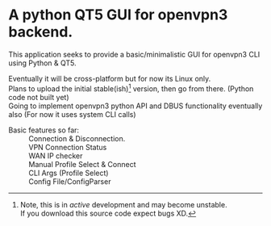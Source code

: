 # A python QT5 GUI for openvpn3 backend.

This application seeks to provide a basic/minimalistic GUI for openvpn3 CLI using Python & QT5.

Eventually it will be cross-platform but for now its Linux only.<br />
Plans to upload the initial stable(ish)[^1] version, then go from there. (Python code not built yet)<br />
Going to implement openvpn3 python API and DBUS functionality eventually also (For now it uses system CLI calls)


<dl>
  <dt>Basic features so far:</dt>
  <dd>Connection & Disconnection.</dd>
  <dd>VPN Connection Status</dd>
  <dd>WAN IP checker</dd>
  <dd>Manual Profile Select & Connect</dd>
  <dd>CLI Args (Profile Select)</dd>
  <dd>Config File/ConfigParser</dd>
</dl>

[^1]: Note, this is in *active* development and may become unstable. <br />
If you download this source code expect bugs XD.
